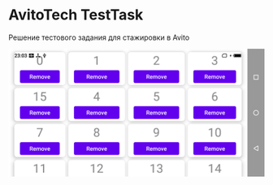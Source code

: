 # AvitoTech TestTask
Решение тестового задания для стажировки в Avito 



![](https://github.com/srgpanov/AvitoTech_TestTask/blob/master/screenshots/S10104-230301.png)
